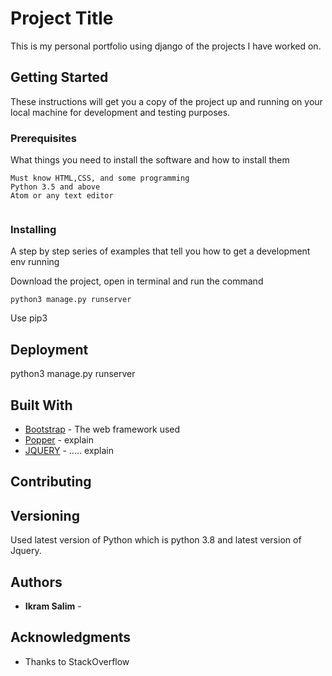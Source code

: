 # Project Title

This is my personal portfolio using django of the projects I have worked on. 

## Getting Started

These instructions will get you a copy of the project up and running on your local machine for development and testing purposes. 

### Prerequisites

What things you need to install the software and how to install them

```
Must know HTML,CSS, and some programming
Python 3.5 and above 
Atom or any text editor


```

### Installing

A step by step series of examples that tell you how to get a development env running

Download the project, open in terminal and run the command 
```
python3 manage.py runserver
```
Use pip3


## Deployment

python3 manage.py runserver

## Built With

* [Bootstrap](https://getbootstrap.com/docs/4.4/getting-started/introduction/) - The web framework used
* [Popper](https://popper.js.org/) - explain
* [JQUERY](https://jquery.com/) - ..... explain

## Contributing


## Versioning
Used latest version of Python which is python 3.8 and latest version of Jquery. 

## Authors

* **Ikram Salim** - 


## Acknowledgments

* Thanks to StackOverflow 


